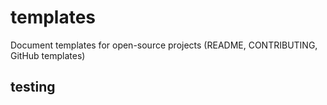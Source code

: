 # templates
Document templates for open-source projects (README, CONTRIBUTING, GitHub templates)

## testing
